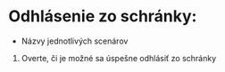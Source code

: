 # Odhlásenie zo schránky:
- Názvy jednotlivých scenárov 
1. Overte, či je možné sa úspešne odhlásiť zo schránky